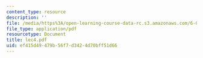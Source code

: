 ```yaml
---
content_type: resource
description: ''
file: /media/https%3A/open-learning-course-data-rc.s3.amazonaws.com/6-046j-introduction-to-algorithms-sma-5503-fall-2005/ef415d49479b56f7d3424d70bff51d66_lec4.pdf
file_type: application/pdf
resourcetype: Document
title: lec4.pdf
uid: ef415d49-479b-56f7-d342-4d70bff51d66
---
```

